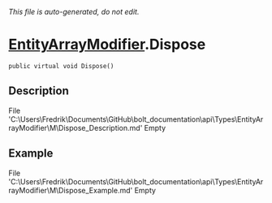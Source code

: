 *This file is auto-generated, do not edit.*

# [EntityArrayModifier](Types/EntityArrayModifier.md).Dispose
`public virtual void Dispose()`
## Description
File 'C:\Users\Fredrik\Documents\GitHub\bolt_documentation\api\Types\EntityArrayModifier\M\Dispose_Description.md' Empty
## Example
File 'C:\Users\Fredrik\Documents\GitHub\bolt_documentation\api\Types\EntityArrayModifier\M\Dispose_Example.md' Empty
